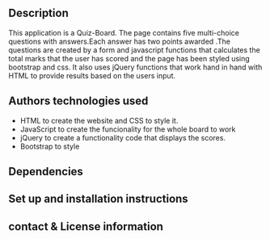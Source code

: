 ## Description

This application is a Quiz-Board. The page contains five multi-choice questions with answers.Each answer has two points awarded .The questions are created by a form and javascript functions that calculates the total marks that the user has scored and the page has been styled using bootstrap and css. It also uses jQuery functions that work hand in hand with HTML to provide results based on the users input.

## Authors technologies used
* HTML to create the website and CSS to style it.
* JavaScript to create the funcionality for the whole board to work
* jQuery to create a functionality code that displays the scores.
* Bootstrap to style 



## Dependencies


## Set up and installation instructions



## contact & License information 
